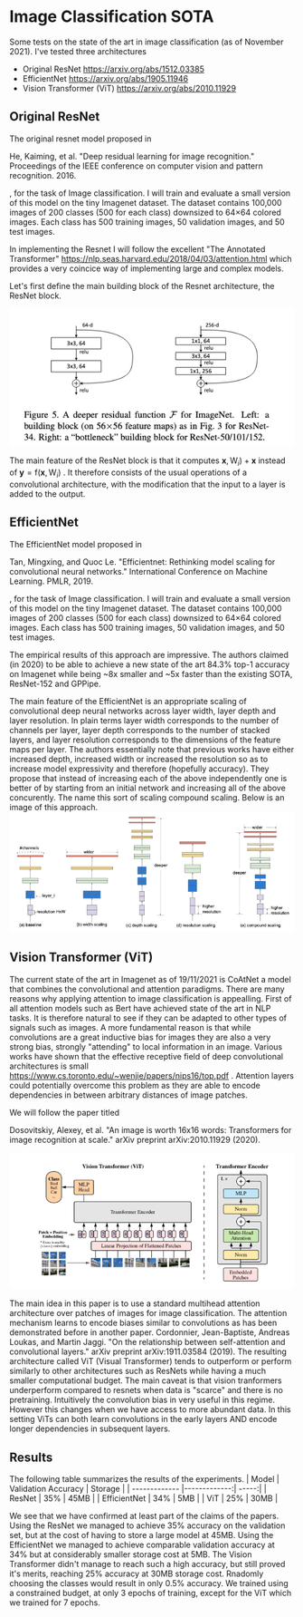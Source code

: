 # Image Classification SOTA
Some tests on the state of the art in image classification (as of November 2021). I've tested three architectures

- Original ResNet https://arxiv.org/abs/1512.03385
- EfficientNet https://arxiv.org/abs/1905.11946
- Vision Transformer (ViT) https://arxiv.org/abs/2010.11929

## Original ResNet
The original resnet model proposed in 

He, Kaiming, et al. "Deep residual learning for image recognition." Proceedings of the IEEE conference on computer vision and pattern recognition. 2016.

, for the task of Image classification. I will train and evaluate a small version of this model on the tiny Imagenet dataset. The dataset contains 100,000 images of 200 classes (500 for each class) downsized to 64×64 colored images. Each class has 500 training images, 50 validation images, and 50 test images.

In implementing the Resnet I will follow the excellent "The Annotated Transformer" https://nlp.seas.harvard.edu/2018/04/03/attention.html which provides a very coincice way of implementing large and complex models.

Let's first define the main building block of the Resnet architecture, the ResNet block. 

![image info](resnet_block.png)

The main feature of the ResNet block is that it computes $\boldsymbol{x},{\mathrm{W}_i})+\boldsymbol{x}$ instead of $\boldsymbol{y} = \mathrm{f}(\boldsymbol{x},{\mathrm{W}_i})$
. It therefore consists of the usual operations of a convolutional architecture, with the modification that the input to a layer is added to the output.

## EfficientNet
The EfficientNet model proposed in

Tan, Mingxing, and Quoc Le. "Efficientnet: Rethinking model scaling for convolutional neural networks." International Conference on Machine Learning. PMLR, 2019.

, for the task of Image classification. I will train and evaluate a small version of this model on the tiny Imagenet dataset. The dataset contains 100,000 images of 200 classes (500 for each class) downsized to 64×64 colored images. Each class has 500 training images, 50 validation images, and 50 test images.

The empirical results of this approach are impressive. The authors claimed (in 2020) to be able to achieve a new state of the art 84.3% top-1 accuracy on Imagenet while being ~8x smaller and ~5x faster than the existing SOTA, ResNet-152 and GPPipe. 

The main feature of the EfficientNet is an appropriate scaling of convolutional deep neural networks across layer width, layer depth and layer resolution. In plain terms layer width corresponds to the number of channels per layer, layer depth corresponds to the number of stacked layers, and layer resolution corresponds to the dimensions of the feature maps per layer. The authors essentially note that previous works have either increased depth, increased width or increased the resolution so as to increase model expressivity and therefore (hopefully accuracy). They propose that instead of increasing each of the above independently one is better of by starting from an initial network and increasing all of the above concurently. The name this sort of scaling compound scaling. Below is an image of this approach.
![image info](EfficientNet.png)

## Vision Transformer (ViT)
The current state of the art in Imagenet as of 19/11/2021 is CoAtNet a model that combines the convolutional and attention paradigms. There are many reasons why applying attention to image classification is appealling. First of all attention models such as Bert have achieved state of the art in NLP tasks. It is therefore natural to see if they can be adapted to other types of signals such as images. A more fundamental reason is that while convolutions are a great inductive bias for images they are also a very strong bias, strongly "attending" to local information in an image. Various works have shown that the effective receptive field of deep convolutional architectures is small https://www.cs.toronto.edu/~wenjie/papers/nips16/top.pdf . Attention layers could potentially overcome this problem as they are able to encode dependencies in between arbitrary distances of image patches.

We will follow the paper titled

Dosovitskiy, Alexey, et al. "An image is worth 16x16 words: Transformers for image recognition at scale." arXiv preprint arXiv:2010.11929 (2020).

![image info](ViT.png)

The main idea in this paper is to use a standard multihead attention architecture over patches of images for image classification. The attention mechanism learns to encode biases similar to convolutions as has been demonstrated before in another paper. Cordonnier, Jean-Baptiste, Andreas Loukas, and Martin Jaggi. "On the relationship between self-attention and convolutional layers." arXiv preprint arXiv:1911.03584 (2019). The resulting architecture called ViT (Visual Transformer) tends to outperform or perform similarly to other architectures such as ResNets while having a much smaller computational budget. The main caveat is that vision tranformers underperform compared to resnets when data is "scarce" and there is no pretraining. Intuitively the convolution bias in very useful in this regime. However this changes when we have access to more abundant data. In this setting ViTs can both learn convolutions in the early layers AND encode longer dependencies in subsequent layers.

## Results
The following table summarizes the results of the experiments. 
| Model        | Validation Accuracy           | Storage  |
| ------------- |-------------:| -----:|
| ResNet      | 35% | 45MB |
| EfficientNet      | 34%    |   5MB |
| ViT | 25%   |  30MB   |

We see that we have confirmed at least part of the claims of the papers. Using the ResNet we managed to achieve 35% accuracy on the validation set, but at the cost of having to store a large model at 45MB. Using the EfficientNet we managed to achieve comparable validation accuracy at 34% but at considerably smaller storage cost at 5MB. The Vision Transformer didn't manage to reach such a high accuracy, but still proved it's merits, reaching 25% accuracy at 30MB storage cost. Rnadomly choosing the classes would result in only 0.5% accuracy. We trained using a constrained budget, at only 3 epochs of training, except for the ViT which we trained for 7 epochs. 
